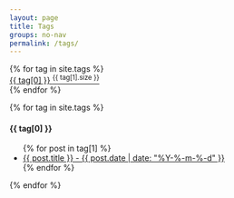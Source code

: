 ```yaml
---
layout: page
title: Tags
groups: no-nav
permalink: /tags/
---
```


<div class="home">
  <div class="tags_home">
  {% for tag in site.tags %}
    <a class="tags_block_link" href="#{{ tag[0] }}">
      <div class="tags_block"> {{ tag[0] }} <SUP> {{ tag[1].size }} </SUP></div>
    </a> 
  {% endfor %}
  </div>
  <div class="clear-float"></div>

  {% for tag in site.tags %}
    <h4 id="{{ tag[0] }}">{{ tag[0] }}</h4>
    <ul>
      {% for post in tag[1] %}
        <li class="tags_post_list">
          <a href="{{ post.url | prepend: site.baseurl }}"> {{ post.title }} - <span class="post-meta">{{ post.date | date: "%Y-%-m-%-d" }}</span></a>
        </li>
      {% endfor %}
    </ul>
  {% endfor %}

<!-- test
  {% for tag in site.tags %}
    <p>tag: '{{ tag[0] }}',</p>
    <p>freq: {{ tag[1].size }},</p>
    <p>posts: </p>

    {% for post in tag[1] %}
      <p>title: '{{ post.title }}',</p>
      <p>url: '{{ BASE_PATH }}{{ post.url }}',</p>
      <p>date: '{{ post.date | date: "%Y-%m-%d" }}'</p>
    {% endfor %}

  {% endfor %}
-->

<!-- 原post
  <ul class="post-list">
    {% for post in site.categories.blog %}
      <li>
        <h2>
            <a class="post-link" href="{{ post.url | prepend: site.baseurl }}">{{ post.title }}</a>
        </h2>
        <span class="post-meta">{{ post.date | date: "%Y-%-m-%-d" }}</span><br>
        <p class="my-abstract"> [摘要] {{ post.abstract }} </p>       
      </li>
    {% endfor %}
  </ul>
-->

</div>
